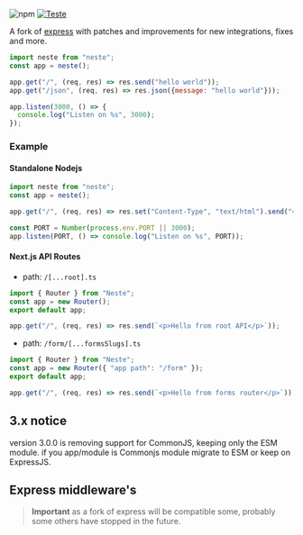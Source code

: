 ![npm](https://img.shields.io/npm/dw/neste) [![Teste](https://github.com/Sirherobrine23/neste/actions/workflows/test.yml/badge.svg)](https://github.com/Sirherobrine23/neste/actions/workflows/test.yml)

A fork of [express](https://github.com/expressjs/express) with patches and improvements for new integrations, fixes and more.

```js
import neste from "neste";
const app = neste();

app.get("/", (req, res) => res.send("hello world"));
app.get("/json", (req, res) => res.json({message: "hello world"}));

app.listen(3000, () => {
  console.log("Listen on %s", 3000);
});
```

### Example

#### Standalone Nodejs

```js
import neste from "neste";
const app = neste();

app.get("/", (req, res) => res.set("Content-Type", "text/html").send("<p>Hello world</p>"));

const PORT = Number(process.env.PORT || 3000);
app.listen(PORT, () => console.log("Listen on %s", PORT));
```

#### Next.js API Routes

- path: `/[...root].ts`

```js
import { Router } from "Neste";
const app = new Router();
export default app;

app.get("/", (req, res) => res.send(`<p>Hello from root API</p>`));
```

- path: `/form/[...formsSlugs].ts`

```js
import { Router } from "Neste";
const app = new Router({ "app path": "/form" });
export default app;

app.get("/", (req, res) => res.send(`<p>Hello from forms router</p>`));
```

## 3.x notice

version 3.0.0 is removing support for CommonJS, keeping only the ESM module. if you app/module is Commonjs module migrate to ESM or keep on ExpressJS.

## Express middleware's

> **Important**
> as a fork of express will be compatible some, probably some others have stopped in the future.
